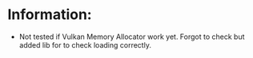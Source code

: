 # Information:
 * Not tested if Vulkan Memory Allocator work yet. Forgot to check but added lib for to check loading correctly.